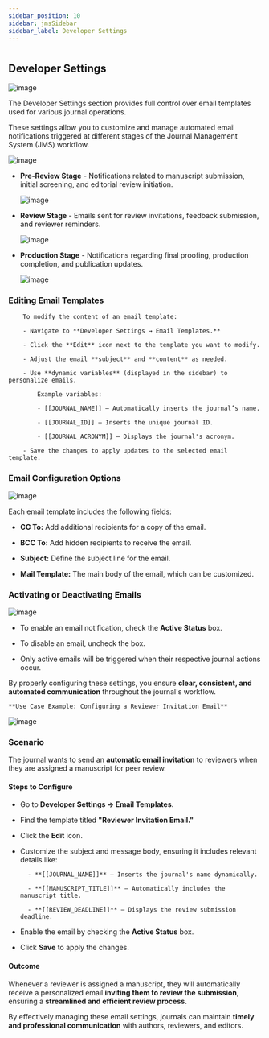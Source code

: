 ```yaml
---
sidebar_position: 10
sidebar: jmsSidebar
sidebar_label: Developer Settings  
---
```

#

## Developer Settings

![image](/assets/images/journal/developer-settings.webp)

The Developer Settings section provides full control over email templates used for various journal operations.

These settings allow you to customize and manage automated email notifications triggered at different stages of the Journal Management System (JMS) workflow.

![image](/assets/images/journal/developer-settings-1.webp)

- **Pre-Review Stage** - Notifications related to manuscript submission, initial screening, and editorial review initiation.

    ![image](/assets/images/journal/developer-settings-2.webp)

- **Review Stage** - Emails sent for review invitations, feedback submission, and reviewer reminders.

    ![image](/assets/images/journal/developer-settings-3.webp)

- **Production Stage** - Notifications regarding final proofing, production completion, and publication updates.

    ![image](/assets/images/journal/developer-settings-4.webp)

### Editing Email Templates

        To modify the content of an email template:

        - Navigate to **Developer Settings → Email Templates.**

        - Click the **Edit** icon next to the template you want to modify.

        - Adjust the email **subject** and **content** as needed.

        - Use **dynamic variables** (displayed in the sidebar) to personalize emails.

            Example variables:

            - [[JOURNAL_NAME]] – Automatically inserts the journal’s name. 

            - [[JOURNAL_ID]] – Inserts the unique journal ID. 

            - [[JOURNAL_ACRONYM]] – Displays the journal's acronym. 

        - Save the changes to apply updates to the selected email template. 

### Email Configuration Options

![image](/assets/images/journal/developer-settings-5.webp)

Each email template includes the following fields:

- **CC To:** Add additional recipients for a copy of the email.

- **BCC To:** Add hidden recipients to receive the email.

- **Subject:** Define the subject line for the email.

- **Mail Template:** The main body of the email, which can be customized.

### Activating or Deactivating Emails

![image](/assets/images/journal/developer-settings-6.webp)

- To enable an email notification, check the **Active Status** box.

- To disable an email, uncheck the box.

- Only active emails will be triggered when their respective journal actions occur.

By properly configuring these settings, you ensure **clear, consistent, and automated communication** throughout the journal's workflow.

    **Use Case Example: Configuring a Reviewer Invitation Email**

![image](/assets/images/journal/developer-settings-7.webp)

### Scenario

The journal wants to send an **automatic email invitation** to reviewers when they are assigned a manuscript for peer review.

#### Steps to Configure

- Go to **Developer Settings → Email Templates.**

- Find the template titled **"Reviewer Invitation Email."**

- Click the **Edit** icon.

- Customize the subject and message body, ensuring it includes relevant details like:

        - **[[JOURNAL_NAME]]** – Inserts the journal's name dynamically.

        - **[[MANUSCRIPT_TITLE]]** – Automatically includes the manuscript title.

        - **[[REVIEW_DEADLINE]]** – Displays the review submission deadline.

- Enable the email by checking the **Active Status** box.

- Click **Save** to apply the changes.

#### Outcome

Whenever a reviewer is assigned a manuscript, they will automatically receive a personalized email **inviting them to review the submission**, ensuring a **streamlined and efficient review process.**

By effectively managing these email settings, journals can maintain **timely and professional communication** with authors, reviewers, and editors.
